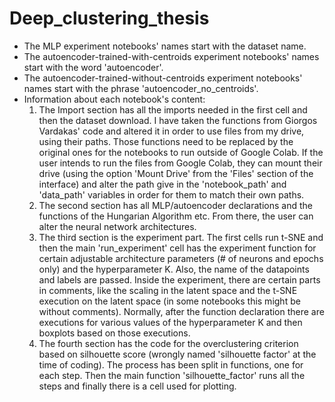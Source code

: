 # Deep_clustering_thesis

- The MLP experiment notebooks' names start with the dataset name.
- The autoencoder-trained-with-centroids experiment notebooks' names start with the word 'autoencoder'.
- The autoencoder-trained-without-centroids experiment notebooks' names start with the phrase 'autoencoder_no_centroids'.
- Information about each notebook's content:
  1. The Import section has all the imports needed in the first cell and then the dataset download. I have taken the functions from Giorgos Vardakas' code and altered it in order to use files from my drive, using their paths. Those functions need to be replaced by the original ones for the notebooks to run outside of Google Colab. If the user intends to run the files from Google Colab, they can mount their drive (using the option 'Mount Drive' from the 'Files' section of the interface) and alter the path give in the 'notebook_path' and 'data_path' variables in order for them to match their own paths.
  2. The second section has all MLP/autoencoder declarations and the functions of the Hungarian Algorithm etc. From there, the user can alter the neural network architectures.
  3. The third section is the experiment part. The first cells run t-SNE and then the main 'run_experiment' cell has the experiment function for certain adjustable architecture parameters (# of neurons and epochs only) and the hyperparameter K. Also, the name of the datapoints and labels are passed. Inside the experiment, there are certain parts in comments, like the scaling in the latent space and the t-SNE execution on the latent space (in some notebooks this might be without comments). Normally, after the function declaration there are executions for various values of the hyperparameter K and then boxplots based on those executions.
  4. The fourth section has the code for the overclustering criterion based on silhouette score (wrongly named 'silhouette factor' at the time of coding). The process has been split in functions, one for each step. Then the main function 'silhouette_factor' runs all the steps and finally there is a cell used for plotting.
